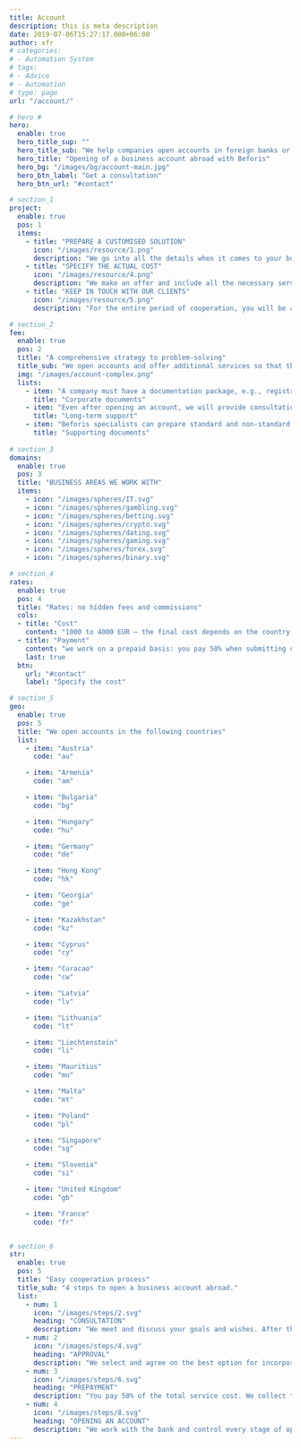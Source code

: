 ```yaml
---
title: Account
description: this is meta description
date: 2019-07-06T15:27:17.000+06:00
author: xfr
# categories:
# - Automation System
# tags:
# - Advice
# - Automation
# type: page
url: "/account/"

# hero #
hero: 
  enable: true
  hero_title_sup: ""
  hero_title_sub: "We help companies open accounts in foreign banks or EMI"
  hero_title: "Opening of a business account abroad with Beforis"
  hero_bg: "/images/bg/account-main.jpg"
  hero_btn_label: "Get a consultation"
  hero_btn_url: "#contact"

# section_1
project:
  enable: true
  pos: 1
  items: 
    - title: "PREPARE A CUSTOMISED SOLUTION"
      icon: "/images/resource/1.png"
      description: "We go into all the details when it comes to your business. And our specialists choose a country and a bank, considering your company type, size, business footprint and contractors."
    - title: "SPECIFY THE ACTUAL COST"
      icon: "/images/resource/4.png"
      description: "We make an offer and include all the necessary services right away. So our clients can understand the scope of work and the final cost."
    - title: "KEEP IN TOUCH WITH OUR CLIENTS"
      icon: "/images/resource/5.png"
      description: "For the entire period of cooperation, you will be accompanied by a personal manager so that you quickly receive information and know who you can ask for help."

# section_2
fee:   
  enable: true
  pos: 2
  title: "A comprehensive strategy to problem-solving"
  title_sub: "We open accounts and offer additional services so that the company can work comfortably abroad."
  img: "/images/account-complex.png"
  lists:
    - item: "A company must have a documentation package, e.g., registration certificate, charter and a certificate of conformity, to open an account. If documents are invalid, or some of them are missing, we can fix this problem for you."
      title: "Corporate documents"
    - item: "Even after opening an account, we will provide consultations on working with the bank and conducting transactions according to the selected jurisdiction."
      title: "Long-term support"
    - item: "Beforis specialists can prepare standard and non-standard contracts; check the agreement from your partners and suggest how to avoid risks."
      title: "Supporting documents"
  
# section_3
domains:
  enable: true
  pos: 3
  title: "BUSINESS AREAS WE WORK WITH"
  items:
    - icon: "/images/spheres/IT.svg" 
    - icon: "/images/spheres/gambling.svg" 
    - icon: "/images/spheres/betting.svg" 
    - icon: "/images/spheres/crypto.svg" 
    - icon: "/images/spheres/dating.svg" 
    - icon: "/images/spheres/gaming.svg" 
    - icon: "/images/spheres/forex.svg" 
    - icon: "/images/spheres/binary.svg" 

# section_4
rates:
  enable: true
  pos: 4
  title: "Rates: no hidden fees and commissions"
  cols:
  - title: "Cost"
    content: "1000 to 4000 EUR — the final cost depends on the country you want to open an account in."
  - title: "Payment"
    content: "we work on a prepaid basis: you pay 50% when submitting documents to open an account, and the remaining sum is charged after receiving the account details."
    last: true
  btn:
    url: "#contact"
    label: "Specify the cost"

# section_5
geo:
  enable: true
  pos: 5
  title: "We open accounts in the following countries"
  list:
    - item: "Austria"
      code: "au"

    - item: "Armenia"
      code: "am"

    - item: "Bulgaria"
      code: "bg"

    - item: "Hungary"
      code: "hu"

    - item: "Germany"
      code: "de"

    - item: "Hong Kong"
      code: "hk"

    - item: "Georgia"
      code: "ge"

    - item: "Kazakhstan"
      code: "kz"

    - item: "Cyprus"
      code: "cy"

    - item: "Curacao"
      code: "cw"

    - item: "Latvia"
      code: "lv"

    - item: "Lithuania"
      code: "lt"

    - item: "Liechtenstein"
      code: "li"

    - item: "Mauritius"
      code: "mu"

    - item: "Malta"
      code: "mt"

    - item: "Poland"
      code: "pl"

    - item: "Singapore"
      code: "sg"

    - item: "Slovenia"
      code: "si"

    - item: "United Kingdom"
      code: "gb"

    - item: "France"
      code: "fr"


# section_6
str:
  enable: true
  pos: 5
  title: "Easy cooperation process"
  title_sub: "4 steps to open a business account abroad."
  list:
    - num: 1
      icon: "/images/steps/2.svg"
      heading: "CONSULTATION"
      description: "We meet and discuss your goals and wishes. After that, the manager will make you several offers." 
    - num: 2
      icon: "/images/steps/4.svg"
      heading: "APPROVAL"
      description: "We select and agree on the best option for incorporation. Then we describe the conditions in the agreement."
    - num: 3
      icon: "/images/steps/6.svg"
      heading: "PREPAYMENT"
      description: "You pay 50% of the total service cost. We collect the required documents and start opening an account."
    - num: 4
      icon: "/images/steps/8.svg"
      heading: "OPENING AN ACCOUNT"
      description: "We work with the bank and control every stage of opening an account. When everything is ready, we give you the details and access to the account, and you pay the remaining 50%."
---
```

